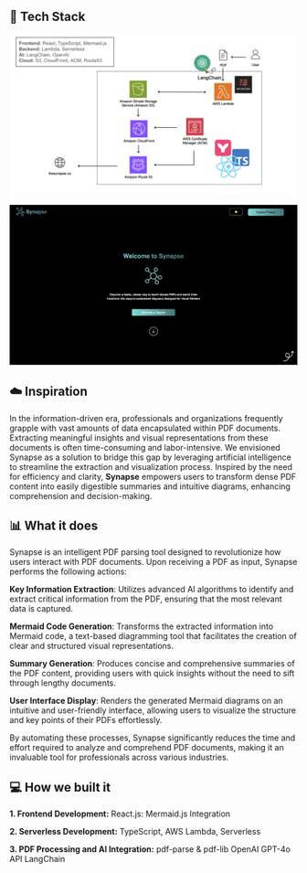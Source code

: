 ## 🚀 Tech Stack
![architecture diagram](./image/architecture-diagram.png)

![main_page](./image/main-page.jpg)

## ☁️ Inspiration
In the information-driven era, professionals and organizations frequently grapple with vast amounts of data encapsulated within PDF documents. Extracting meaningful insights and visual representations from these documents is often time-consuming and labor-intensive. We envisioned Synapse as a solution to bridge this gap by leveraging artificial intelligence to streamline the extraction and visualization process. Inspired by the need for efficiency and clarity, **Synapse** empowers users to transform dense PDF content into easily digestible summaries and intuitive diagrams, enhancing comprehension and decision-making.

## 📊 What it does
Synapse is an intelligent PDF parsing tool designed to revolutionize how users interact with PDF documents. Upon receiving a PDF as input, Synapse performs the following actions:

**Key Information Extraction**: Utilizes advanced AI algorithms to identify and extract critical information from the PDF, ensuring that the most relevant data is captured.

**Mermaid Code Generation**: Transforms the extracted information into Mermaid code, a text-based diagramming tool that facilitates the creation of clear and structured visual representations.

**Summary Generation**: Produces concise and comprehensive summaries of the PDF content, providing users with quick insights without the need to sift through lengthy documents.

**User Interface Display**: Renders the generated Mermaid diagrams on an intuitive and user-friendly interface, allowing users to visualize the structure and key points of their PDFs effortlessly.

By automating these processes, Synapse significantly reduces the time and effort required to analyze and comprehend PDF documents, making it an invaluable tool for professionals across various industries.

## 💻 How we built it
**1. Frontend Development:**
React.js:
Mermaid.js Integration

**2. Serverless Development:**
TypeScript, AWS Lambda, Serverless

**3. PDF Processing and AI Integration:**
pdf-parse & pdf-lib
OpenAI GPT-4o API
LangChain
